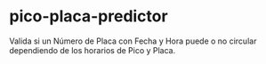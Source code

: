 # pico-placa-predictor
Valida si un Número de Placa con Fecha y Hora puede o no circular dependiendo de los horarios de Pico y Placa.
